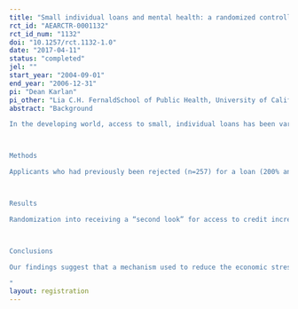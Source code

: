 ```yaml
---
title: "Small individual loans and mental health: a randomized controlled trial among South African adults"
rct_id: "AEARCTR-0001132"
rct_id_num: "1132"
doi: "10.1257/rct.1132-1.0"
date: "2017-04-11"
status: "completed"
jel: ""
start_year: "2004-09-01"
end_year: "2006-12-31"
pi: "Dean Karlan"
pi_other: "Lia C.H. FernaldSchool of Public Health, University of California, Berkeley, United States; Rita HamadSchool of Public Health, University of California, Berkeley, United States; Jonathan ZinmanDartmouth College, Hanover; Emily J. OzerSchool of Public Health, University of California, Berkeley"
abstract: "Background
In the developing world, access to small, individual loans has been variously hailed as a poverty alleviation tool – in the context of “microcredit” – but has also been criticized as “usury” and harmful to vulnerable borrowers. Prior studies have assessed effects of access to credit on traditional economic outcomes for poor borrowers, but effects on mental health have been largely ignored.

Methods
Applicants who had previously been rejected (n=257) for a loan (200% annual percentage rate – APR) from a lender in South Africa were randomly assigned to a “second-look” that encouraged loan officers to approve their applications. This randomized encouragement resulted in 53% of applicants receiving a loan they otherwise would not have received. All subjects were assessed 6-12 months later with questions about demographics, socio-economic status, and two indicators of mental health: the Center for Epidemiologic Studies – Depression Scale (CES-D) and Cohen’s Perceived Stress scale. Intent-to-treat analyses were calculated using multinomial probit regressions.

Results
Randomization into receiving a “second look” for access to credit increased perceived stress in the combined sample of women and men; the findings were stronger among men. Credit access was associated with reduced depressive symptoms in men, but not women.

Conclusions
Our findings suggest that a mechanism used to reduce the economic stress of extremely poor individuals can have mixed effects on their experiences of psychological stress and depressive symptomatology. Our data support the notion that mental health should be included as a measure of success (or failure) when examining potential tools for poverty alleviation. Further longitudinal research is needed in South Africa and other settings to understand how borrowing at high interest rates affects gender roles and daily life activities. 
"
layout: registration
---
```


